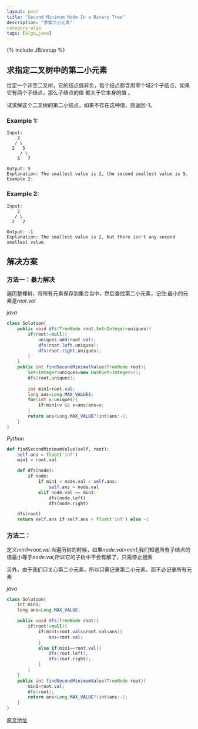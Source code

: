 ```yaml
---
layout: post
title: "Second Minimum Node In a Binary Tree"
description: "求第二小元素"
category:algo 
tags: [algo,java]
---
```

{% include JB/setup %}

## 求指定二叉树中的第二小元素

给定一个非空二叉树，它的结点值非负，每个结点都含用零个域2个子结点，如果它有两个子结点，那么子结点的值 都大于它本身的值 。

试求解这个二叉树的第二小结点，如果不存在这种值，则返回-1。

### Example 1:

	Input: 
	    2
	   / \
	  2   5
	     / \
	    5   7

	Output: 5
	Explanation: The smallest value is 2, the second smallest value is 5.
	Example 2:

### Example 2:
	
	Input: 
	    2
	   / \
	  2   2

	Output: -1
	Explanation: The smallest value is 2, but there isn't any second smallest value.

## 解决方案

### 方法一：暴力解决

遍历整棵树，将所有元素保存到集合当中，然后查找第二小元素，记住:最小的元素是*root.val*

*java*

```java
class Solution{
	public void dfs(TreeNode root,Set<Integer>uniques){
		if(root!=null){
			uniques.add(root.val);
			dfs(root.left,uniques);
			dfs(root.right,uniques);
		}
	}
	public int findSecondMinimalValue(TreeNode root){
		Set<Integer>uniques=new HashSet<Integer>();
		dfs(root,uniques);
		
		int min1=root.val;
		long ans=Long.MAX_VALUES;
		for(int v:uniques){
			if(min1<v && v<ans)ans=v;
		}
		return ans<Long.MAX_VALUE?(int)ans:-1;
	}
}

```

*Python*

```python
def findSecondMinimumValue(self, root):
    self.ans = float('inf')
    min1 = root.val

    def dfs(node):
        if node:
            if min1 < node.val < self.ans:
                self.ans = node.val
            elif node.val == min1:
                dfs(node.left)
                dfs(node.right)

    dfs(root)
    return self.ans if self.ans < float('inf') else -1
```

### 方法二：

定义*min1=root.val*.当遍历树的时候，如果*node.val>min1*,我们知道所有子结点的值最小等于*node.val*,所以它的子树中不会有解了，只需停止搜索

另外，由于我们只关心第二小元素，所以只需记录第二小元素，而不必记录所有元素

*java*

```java
class Solution{
	int min1;
	long ans=Long.MAX_VALUE;

	public void dfs(TreeNode root){
		if(root!=null){
			if(min1<root.val&&root.val<ans){
				ans=root.val;
			}
			else if(min1==root.val){
				dfs(root.left);
				dfs(root.right);
			}
		}
	}
	public int findSecondMinimumValue(TreeNode root){
		min1=root.val;
		dfs(root);
		return ans<Long.MAX_VALUE?(int)ans:-1;
	}
}

```

[原文地址](https://leetcode.com/articles/second-minimum-node-in-a-binary-tree/)